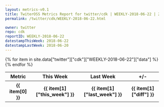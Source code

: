 ```yaml
---
layout: metrics-v0.1
title: TwiterOSS Metrics Report for twitter/cdk | WEEKLY-2018-06-22 | 2018-06-22
permalink: /twitter/cdk/WEEKLY-2018-06-22.html

owner: twitter
repo: cdk
reportID: WEEKLY-2018-06-22
datestampThisWeek: 2018-06-22
datestampLastWeek: 2018-06-20
---
```


<table style="width: 100%">
    <tr>
        <th>Metric</th>
        <th>This Week</th>
        <th>Last Week</th>
        <th>+/-</th>
    </tr>
    {% for item in site.data["twitter"]["cdk"]["WEEKLY-2018-06-22"]["data"] %}
    <tr>
        <th>{{ item[0] }}</th>
        <th>{{ item[1]["this_week"] }}</th>
        <th>{{ item[1]["last_week"] }}</th>
        <th>{{ item[1]["diff"] }}</th>
    </tr>
    {% endfor %}
</table>

